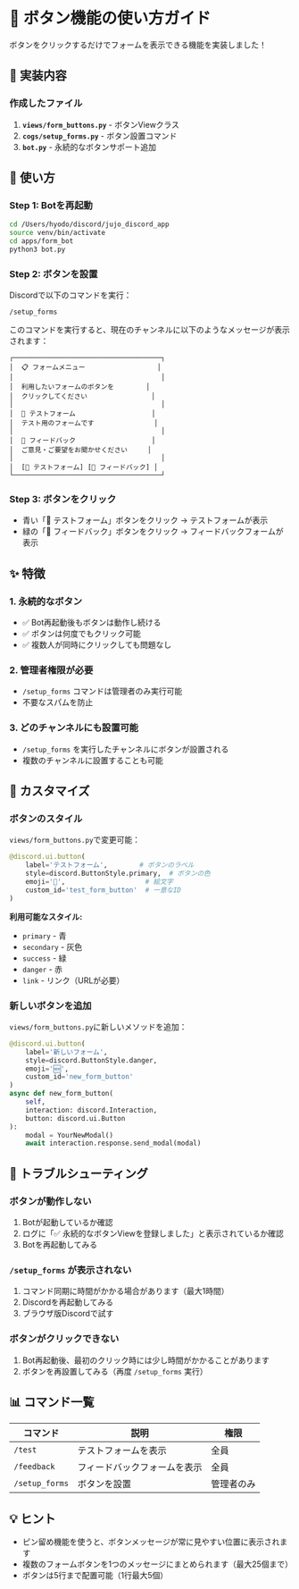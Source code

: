 # 📝 ボタン機能の使い方ガイド

ボタンをクリックするだけでフォームを表示できる機能を実装しました！

## 🎯 実装内容

### 作成したファイル

1. **`views/form_buttons.py`** - ボタンViewクラス
2. **`cogs/setup_forms.py`** - ボタン設置コマンド
3. **`bot.py`** - 永続的なボタンサポート追加

## 🚀 使い方

### Step 1: Botを再起動

```bash
cd /Users/hyodo/discord/jujo_discord_app
source venv/bin/activate
cd apps/form_bot
python3 bot.py
```

### Step 2: ボタンを設置

Discordで以下のコマンドを実行：

```
/setup_forms
```

このコマンドを実行すると、現在のチャンネルに以下のようなメッセージが表示されます：

```
┌─────────────────────────────────────┐
│  📋 フォームメニュー                  │
│                                     │
│  利用したいフォームのボタンを        │
│  クリックしてください                │
│                                     │
│  📝 テストフォーム                   │
│  テスト用のフォームです               │
│                                     │
│  💬 フィードバック                   │
│  ご意見・ご要望をお聞かせください     │
│                                     │
│  [📝 テストフォーム] [💬 フィードバック] │
└─────────────────────────────────────┘
```

### Step 3: ボタンをクリック

- 青い「📝 テストフォーム」ボタンをクリック → テストフォームが表示
- 緑の「💬 フィードバック」ボタンをクリック → フィードバックフォームが表示

## ✨ 特徴

### 1. 永続的なボタン
- ✅ Bot再起動後もボタンは動作し続ける
- ✅ ボタンは何度でもクリック可能
- ✅ 複数人が同時にクリックしても問題なし

### 2. 管理者権限が必要
- `/setup_forms` コマンドは管理者のみ実行可能
- 不要なスパムを防止

### 3. どのチャンネルにも設置可能
- `/setup_forms` を実行したチャンネルにボタンが設置される
- 複数のチャンネルに設置することも可能

## 🎨 カスタマイズ

### ボタンのスタイル

`views/form_buttons.py`で変更可能：

```python
@discord.ui.button(
    label='テストフォーム',        # ボタンのラベル
    style=discord.ButtonStyle.primary,  # ボタンの色
    emoji='📝',                    # 絵文字
    custom_id='test_form_button'  # 一意なID
)
```

**利用可能なスタイル:**
- `primary` - 青
- `secondary` - 灰色
- `success` - 緑
- `danger` - 赤
- `link` - リンク（URLが必要）

### 新しいボタンを追加

`views/form_buttons.py`に新しいメソッドを追加：

```python
@discord.ui.button(
    label='新しいフォーム',
    style=discord.ButtonStyle.danger,
    emoji='🆕',
    custom_id='new_form_button'
)
async def new_form_button(
    self, 
    interaction: discord.Interaction, 
    button: discord.ui.Button
):
    modal = YourNewModal()
    await interaction.response.send_modal(modal)
```

## 🔧 トラブルシューティング

### ボタンが動作しない

1. Botが起動しているか確認
2. ログに「✅ 永続的なボタンViewを登録しました」と表示されているか確認
3. Botを再起動してみる

### `/setup_forms` が表示されない

1. コマンド同期に時間がかかる場合があります（最大1時間）
2. Discordを再起動してみる
3. ブラウザ版Discordで試す

### ボタンがクリックできない

1. Bot再起動後、最初のクリック時には少し時間がかかることがあります
2. ボタンを再設置してみる（再度 `/setup_forms` 実行）

## 📊 コマンド一覧

| コマンド | 説明 | 権限 |
|---------|------|------|
| `/test` | テストフォームを表示 | 全員 |
| `/feedback` | フィードバックフォームを表示 | 全員 |
| `/setup_forms` | ボタンを設置 | 管理者のみ |

## 💡 ヒント

- ピン留め機能を使うと、ボタンメッセージが常に見やすい位置に表示されます
- 複数のフォームボタンを1つのメッセージにまとめられます（最大25個まで）
- ボタンは5行まで配置可能（1行最大5個）

